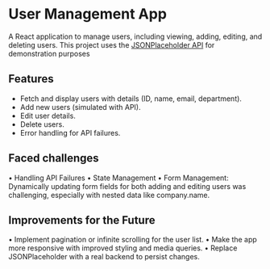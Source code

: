 # User Management App
A React application to manage users, including viewing, adding, editing, and deleting users. This project uses the [JSONPlaceholder API](https://jsonplaceholder.users.com/) for demonstration purposes

## Features
- Fetch and display users with details (ID, name, email, department).
- Add new users (simulated with API).
- Edit user details.
- Delete users.
- Error handling for API failures.

## Faced challenges 
•	Handling API Failures
•	State Management
•	Form Management: Dynamically updating form fields for both adding and editing users was challenging, especially with nested data like company.name.

## Improvements for the Future
•	Implement pagination or infinite scrolling for the user list.
•	Make the app more responsive with improved styling and media queries.
•	Replace JSONPlaceholder with a real backend to persist changes.
